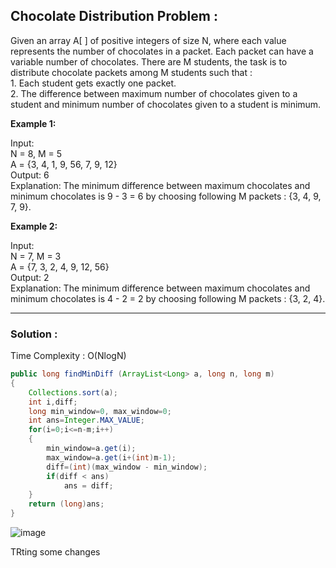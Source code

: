 <h2> Chocolate Distribution Problem : </h2>
Given an array A[ ] of positive integers of size N, where each value represents the number of chocolates in a packet. Each packet can have a variable number of chocolates. There are M students, the task is to distribute chocolate packets among M students such that : <br/>
1. Each student gets exactly one packet. <br/>
2. The difference between maximum number of chocolates given to a student and minimum number of chocolates given to a student is minimum. <br/>

**Example 1:**

Input: <br/>
N = 8, M = 5 <br/>
A = {3, 4, 1, 9, 56, 7, 9, 12} <br/>
Output: 6 <br/>
Explanation: The minimum difference between maximum chocolates and minimum chocolates is 9 - 3 = 6 by choosing following M packets : {3, 4, 9, 7, 9}. <br/>

**Example 2:**

Input: <br/>
N = 7, M = 3 <br/>
A = {7, 3, 2, 4, 9, 12, 56} <br/>
Output: 2 <br/>
Explanation: The minimum difference between maximum chocolates and minimum chocolates is 4 - 2 = 2 by choosing following M packets : {3, 2, 4}.

-----------------------------------------------------------------------------------------------------------------------------------------------------------

<h3> Solution : </h3>

Time Complexity : O(NlogN)

```java
public long findMinDiff (ArrayList<Long> a, long n, long m)
{
    Collections.sort(a);
    int i,diff;
    long min_window=0, max_window=0;
    int ans=Integer.MAX_VALUE;
    for(i=0;i<=n-m;i++)
    {
        min_window=a.get(i);
        max_window=a.get(i+(int)m-1);
        diff=(int)(max_window - min_window);
        if(diff < ans)
            ans = diff;
    }
    return (long)ans;
}
```
![image](https://user-images.githubusercontent.com/23376002/155646608-5059acbd-93b6-413c-886a-4819f8246539.png)

TRting some changes


